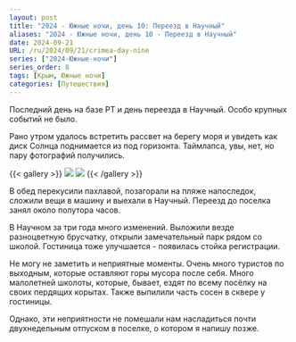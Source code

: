 ```yaml
---
layout: post
title: "2024 - Южные ночи, день 10: Переезд в Научный"
aliases: "2024 - Южные ночи, день 10 - Переезд в Научный"
date: 2024-09-21
URL: /ru/2024/09/21/crimea-day-nine
series: ["2024-Южные-ночи"]
series_order: 8
tags: [Крым, Южные ночи]
categories: [Путешествия]
---
```


Последний день на базе РТ и день переезда в Научный. Особо крупных событий не было.

Рано утром удалось встретить рассвет на берегу моря и увидеть как диск Солнца поднимается из под горизонта. Таймлапса, увы, нет, но пару фотографий получились.

{{< gallery >}}
  <img src="https://i.postimg.cc/1Xt1pGqQ/20240921-063022.jpg" class="grid-w50 md:grid-w50" />
  <img src="https://i.postimg.cc/sxNdKMYZ/20240921-063315.jpg" class="grid-w50 md:grid-w50" />
{{< /gallery >}}

В обед перекусили пахлавой, позагорали на пляже напоследок, сложили вещи в машину и выехали в Научный. Переезд до поселка занял около полутора часов.
  
В Научном за три года много изменений. Выложили везде разноцветную брусчатку, открыли замечательный парк рядом со школой. Гостиница тоже улучшается - появилась стойка регистрации.

Не могу не заметить и неприятные моменты. Очень много туристов по выходным, которые оставляют горы мусора после себя. Много малолетней школоты, которые, бывает, ездят по всему посёлку на своих пердящих корытах. Также выпилили часть сосен в сквере у гостиницы.

Однако, эти неприятности не помешали нам насладиться почти двухнедельным отпуском в поселке, о котором я напишу позже.